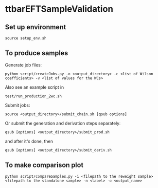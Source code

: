 # ttbarEFTSampleValidation
## Set up environment

    source setup_env.sh
  
## To produce samples

Generate job files:

    python script/createJobs.py -o <output_directory> -c <list of Wilson coefficients> -v <list of values for the WCs>

Also see an example script in

    test/run_production_2wc.sh
    
Submit jobs:

    source <output_directory>/submit_chain.sh [qsub options]
    
Or submit the generation and derivation steps separately:

    qsub [options] <output_directory>/submit_prod.sh
 
  and after it's done, then

    qsub [options] <output_directory>/submit_deriv.sh
    
## To make comparison plot

    python script/compareSamples.py -i <filepath to the reweight sample> <filepath to the standalone sample> -n <label> -o <output_name>

